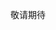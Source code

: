 <!--
 * @Author: error: git config user.name && git config user.email & please set dead value or install git
 * @Date: 2022-06-13 11:37:12
 * @LastEditors: error: git config user.name && git config user.email & please set dead value or install git
 * @LastEditTime: 2022-06-13 11:37:13
 * @FilePath: \page\设计文档\物理设计\iPD总体介绍.md
 * @Description: 这是默认设置,请设置`customMade`, 打开koroFileHeader查看配置 进行设置: https://github.com/OBKoro1/koro1FileHeader/wiki/%E9%85%8D%E7%BD%AE
-->

敬请期待
